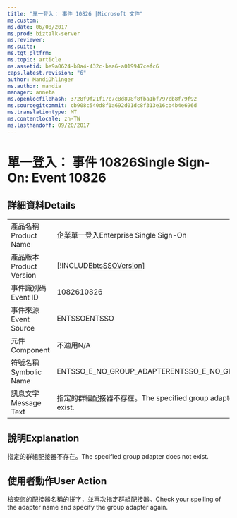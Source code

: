 ```yaml
---
title: "單一登入： 事件 10826 |Microsoft 文件"
ms.custom: 
ms.date: 06/08/2017
ms.prod: biztalk-server
ms.reviewer: 
ms.suite: 
ms.tgt_pltfrm: 
ms.topic: article
ms.assetid: be9a0624-b8a4-432c-bea6-a019947cefc6
caps.latest.revision: "6"
author: MandiOhlinger
ms.author: mandia
manager: anneta
ms.openlocfilehash: 3728f9f21f17c7c8d898f8fba1bf797cb8f79f92
ms.sourcegitcommit: cb908c540d8f1a692d01dc8f313e16cb4b4e696d
ms.translationtype: MT
ms.contentlocale: zh-TW
ms.lasthandoff: 09/20/2017
---
```

# <a name="single-sign-on-event-10826"></a><span data-ttu-id="68bce-102">單一登入： 事件 10826</span><span class="sxs-lookup"><span data-stu-id="68bce-102">Single Sign-On: Event 10826</span></span>
## <a name="details"></a><span data-ttu-id="68bce-103">詳細資料</span><span class="sxs-lookup"><span data-stu-id="68bce-103">Details</span></span>  
  
|||  
|-|-|  
|<span data-ttu-id="68bce-104">產品名稱</span><span class="sxs-lookup"><span data-stu-id="68bce-104">Product Name</span></span>|<span data-ttu-id="68bce-105">企業單一登入</span><span class="sxs-lookup"><span data-stu-id="68bce-105">Enterprise Single Sign-On</span></span>|  
|<span data-ttu-id="68bce-106">產品版本</span><span class="sxs-lookup"><span data-stu-id="68bce-106">Product Version</span></span>|[!INCLUDE[btsSSOVersion](../includes/btsssoversion-md.md)]|  
|<span data-ttu-id="68bce-107">事件識別碼</span><span class="sxs-lookup"><span data-stu-id="68bce-107">Event ID</span></span>|<span data-ttu-id="68bce-108">10826</span><span class="sxs-lookup"><span data-stu-id="68bce-108">10826</span></span>|  
|<span data-ttu-id="68bce-109">事件來源</span><span class="sxs-lookup"><span data-stu-id="68bce-109">Event Source</span></span>|<span data-ttu-id="68bce-110">ENTSSO</span><span class="sxs-lookup"><span data-stu-id="68bce-110">ENTSSO</span></span>|  
|<span data-ttu-id="68bce-111">元件</span><span class="sxs-lookup"><span data-stu-id="68bce-111">Component</span></span>|<span data-ttu-id="68bce-112">不適用</span><span class="sxs-lookup"><span data-stu-id="68bce-112">N/A</span></span>|  
|<span data-ttu-id="68bce-113">符號名稱</span><span class="sxs-lookup"><span data-stu-id="68bce-113">Symbolic Name</span></span>|<span data-ttu-id="68bce-114">ENTSSO_E_NO_GROUP_ADAPTER</span><span class="sxs-lookup"><span data-stu-id="68bce-114">ENTSSO_E_NO_GROUP_ADAPTER</span></span>|  
|<span data-ttu-id="68bce-115">訊息文字</span><span class="sxs-lookup"><span data-stu-id="68bce-115">Message Text</span></span>|<span data-ttu-id="68bce-116">指定的群組配接器不存在。</span><span class="sxs-lookup"><span data-stu-id="68bce-116">The specified group adapter does not exist.</span></span>|  
  
## <a name="explanation"></a><span data-ttu-id="68bce-117">說明</span><span class="sxs-lookup"><span data-stu-id="68bce-117">Explanation</span></span>  
 <span data-ttu-id="68bce-118">指定的群組配接器不存在。</span><span class="sxs-lookup"><span data-stu-id="68bce-118">The specified group adapter does not exist.</span></span>  
  
## <a name="user-action"></a><span data-ttu-id="68bce-119">使用者動作</span><span class="sxs-lookup"><span data-stu-id="68bce-119">User Action</span></span>  
 <span data-ttu-id="68bce-120">檢查您的配接器名稱的拼字，並再次指定群組配接器。</span><span class="sxs-lookup"><span data-stu-id="68bce-120">Check your spelling of the adapter name and specify the group adapter again.</span></span>